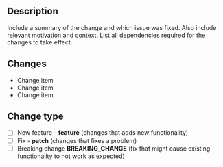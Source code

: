 ## Description

Include a summary of the change and which issue was fixed. Also include relevant motivation and context. List all dependencies required for the changes to take effect.

## Changes
* Change item
* Change item
* Change item

## Change type
- [ ] New feature - **feature** (changes that adds new functionality)
- [ ] Fix - **patch** (changes that fixes a problem)
- [ ] Breaking change **BREAKING_CHANGE** (fix that might cause existing functionality to not work as expected)